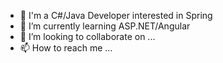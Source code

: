- 👀 I'm a C#/Java Developer interested in Spring
- 🌱 I’m currently learning ASP.NET/Angular
- 💞️ I’m looking to collaborate on ...
- 📫 How to reach me ...

<!---
VonVega/VonVega is a ✨ special ✨ repository because its `README.md` (this file) appears on your GitHub profile.
You can click the Preview link to take a look at your changes.
--->
